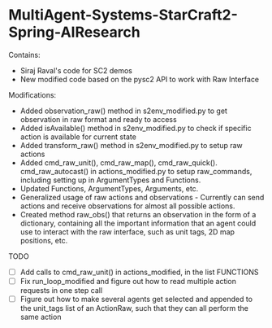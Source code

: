 # MultiAgent-Systems-StarCraft2-Spring-AIResearch

Contains:
- Siraj Raval's code for SC2 demos
- New modified code based on the pysc2 API to work with Raw Interface

Modifications:
- Added observation_raw() method in s2env_modified.py to get observation in raw format and ready to access
- Added isAvailable() method in s2env_modified.py to check if specific action is available for current state
- Added transform_raw() method in s2env_modified.py to setup raw actions
- Added cmd_raw_unit(), cmd_raw_map(), cmd_raw_quick(). cmd_raw_autocast() in actions_modified.py to setup raw_commands, including setting up in ArgumentTypes and Functions. 
- Updated Functions, ArgumentTypes, Arguments, etc.
- Generalized usage of raw actions and observations - Currently can send actions and receive observations for almost all possible actions.
- Created method raw_obs() that returns an observation in the form of a dictionary, containing all the important information that an agent could use to interact with the raw interface, such as unit tags, 2D map positions, etc.

TODO
- [ ] Add calls to cmd_raw_unit() in actions_modified, in the list FUNCTIONS
- [ ] Fix run_loop_modified and figure out how to read multiple action requests in one step call
- [ ] Figure out how to make several agents get selected and appended to the unit_tags list of an ActionRaw, such that they can all perform the same action
